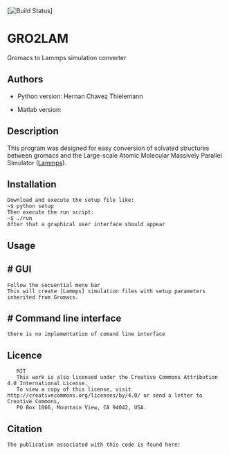 [![Build Status]()]

# GRO2LAM
Gromacs to Lammps simulation converter



## Authors

- Python version:
    Hernan Chavez Thielemann

- Matlab version:


## Description
This program was designed for easy conversion of solvated structures between 
gromacs and the Large-scale Atomic Molecular Massively Parallel Simulator ([Lammps]).

## Installation

    Download and execute the setup file like: 
    ~$ python setup
    Then execute the run script:
    ~$ ./run
    After that a graphical user interface should appear


## Usage

## # GUI
    Follow the secuential menu bar
    This will create [Lammps] simulation files with setup parameters inherited from Gromacs.
    
## # Command line interface
    there is no implementation of comand line interface


## Licence
       MIT
       This work is also licensed under the Creative Commons Attribution 4.0 International License. 
       To view a copy of this license, visit http://creativecommons.org/licenses/by/4.0/ or send a letter to Creative Commons, 
       PO Box 1866, Mountain View, CA 94042, USA.

## Citation
    The publication associated with this code is found here:



[Lammps]: http://lammps.sandia.gov/

